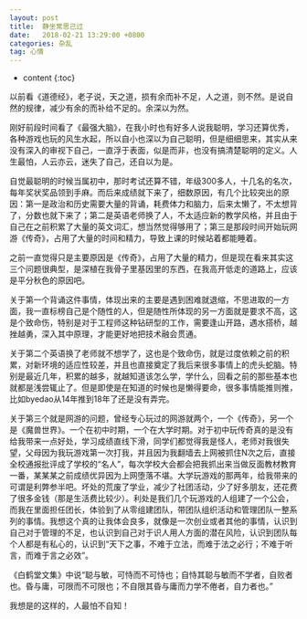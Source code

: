 ```yaml
---
layout: post
title:  静坐常思己过
date:   2018-02-21 13:29:00 +0800
categories: 杂乱
tag: 心情
---
```


* content
{:toc}


以前看《道德经》，老子说，天之道，损有余而补不足，人之道，则不然。是说自然的规律，减少有余的而补给不足的。余深以为然。

刚好前段时间看了《最强大脑》，在我小时也有好多人说我聪明，学习还算优秀，各种游戏也玩的风生水起，所以自小也深以为自己聪明，但是细细思来，其实从来没有深入的审视下自己，一直浮于表面，似是而非，也没有搞清楚聪明的定义。人生最怕，人云亦云，迷失了自己，还自以为是。

自觉最聪明的时候当属初中，那时考试还算不错，年级300多人，十几名的名次，每年奖状奖品领到手麻。而后来成绩就下来了，细数原因，有几个比较突出的原因：第一是政治和历史需要大量的背诵，耗费体力和脑力，后来太懒了，不太想背了，分数也就下来了；第二是英语老师换了人，不太适应新的教学风格，并且由于自己在之前积累了大量的英文词汇，想当然觉得够用了；第三是那段时间开始玩网游《传奇》，占用了大量的时间和精力，导致上课的时候站着都能睡着。

之前一直觉得只是主要原因是《传奇》，占用了大量的精力，但是现在看来其实这三个问题很典型，是深植在我骨子里基因里的东西，在我高开低走的道路上，应该是平分秋色的原因吧。

关于第一个背诵这件事情，体现出来的主要是遇到困难就退缩，不思进取的一方面，我一直标榜自己是个随性的人，但是随性所体现的另一方面就是要求不高，这是个致命伤，特别是对于工程师这种钻研型的工作，需要逢山开路，遇水搭桥，越挫越勇，深入其中原理，才能更好地把技术融会贯通。

关于第二个英语换了老师就不想学了，这也是个致命伤，就是过度依赖之前的积累，对新环境的适应性较差，并且也直接奠定了我后来很多事情上的虎头蛇脑。特别是最近几年，积累的越多，就越知道该怎么学，学什么，回看之前的那些基本也就都是浅尝辄止了。但是即使是在知道的时候也是懒得要命，很多事情能推则推，比如byedao从14年推到18年了还是没有弄完。

关于第三个就是网游的问题，曾经专心玩过的网游就两个，一个《传奇》，另一个是《魔兽世界》。一个在初中时期，一个在大学时期。对于初中玩传奇真的是没有给我带来一点好处，学习成绩直线下滑，同学们都觉得我是怪人，老师对我很失望，父母因为我玩游戏第一次打我，并且因为我翻墙去上网被抓住N次之后，直接全校通报批评成了学校的“名人”，每次学校大会都会把我抓出来当做反面教材教育一番，某某某之前成绩优异因为上网堕落不堪。大学玩游戏的那两年，给我带来的可谓是利弊参半吧。坏处的荒废了学业，减少了社团活动，少了好多朋友，还花费了很多金钱（那是生活费比较少）。利处是我们几个玩游戏的人组建了一个公会，而我在里面担任团长，体验到了从零组建团队，带团队组织活动和管理团队一整系列的事情。我想这个真的让我体会良多，就像是一次创业或者其他的事情，认识到自己对于管理的不足，也认识到自己对于识人用人方面的潜在风险，认识到团队每个人都是有私心的，认识到“天下之事，不难于立法，而难于法之必行；不难于听言，而难于言之必效”。

《白鹤堂文集》中说“聪与敏，可恃而不可恃也；自恃其聪与敏而不学者，自败者也。昏与庸，可限而不可限也；不自限其昏与庸而力学不倦者，自力者也。”

我想是的这样的，人最怕不自知！
